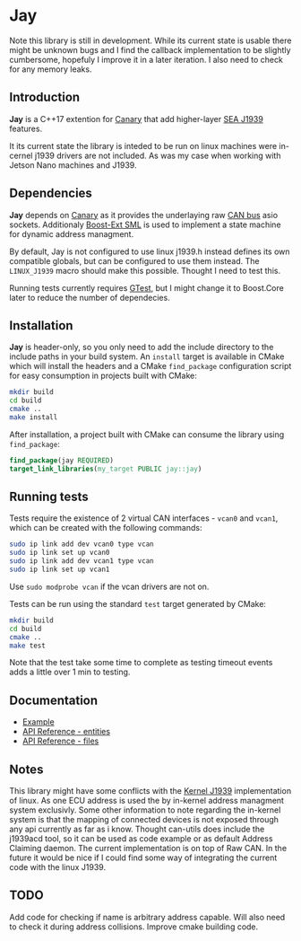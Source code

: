 # Jay

Note this library is still in development. While its current state is usable there might be unknown bugs and I find the callback implementation to be slightly cumbersome, hopefuly I improve it in a later iteration. I also need to check for any memory leaks.

## Introduction

**Jay** is a C++17 extention for [Canary](https://github.com/djarek/canary) that add
higher-layer [SEA J1939](https://en.wikipedia.org/wiki/SAE_J1939) features.

It its current state the library is inteded to be run on linux machines were in-cernel j1939 drivers are not included.
As was my case when working with Jetson Nano machines and J1939.

## Dependencies

**Jay** depends on [Canary](https://github.com/djarek/canary) as it provides the underlaying raw
[CAN bus](https://en.wikipedia.org/wiki/CAN_bus) asio sockets. Additionaly [Boost-Ext SML](https://github.com/boost-ext/sml)
is used to implement a state machine for dynamic address managment.

By default, Jay is not configured to use linux j1939.h instead defines its own compatible globals,
but can be configured to use them instead. The `LINUX_J1939` macro should make this possible.
Thought I need to test this.

Running tests currently requires [GTest](https://github.com/google/googletest),
but I might change it to Boost.Core later to reduce the number of dependecies.

## Installation

**Jay** is header-only, so you only need to add the include directory to the
include paths in your build system. An `install` target is available in CMake
which will install the headers and a CMake `find_package` configuration script
for easy consumption in projects built with CMake:

```bash
mkdir build
cd build
cmake ..
make install
```

After installation, a project built with CMake can consume the library using
`find_package`:

```cmake
find_package(jay REQUIRED)
target_link_libraries(my_target PUBLIC jay::jay)
```

## Running tests

Tests require the existence of 2 virtual CAN interfaces - `vcan0` and `vcan1`,
which can be created with the following commands:

``` bash
sudo ip link add dev vcan0 type vcan
sudo ip link set up vcan0
sudo ip link add dev vcan1 type vcan
sudo ip link set up vcan1
```

Use `sudo modprobe vcan` if the vcan drivers are not on.

Tests can be run using the standard `test` target generated by CMake:

```bash
mkdir build
cd build
cmake ..
make test
```

Note that the test take some time to complete as testing timeout events adds a little over 1 min to testing.

## Documentation

- [Example](examples/main.cpp)
- [API Reference - entities](doc/generated/standardese_entities.md)
- [API Reference - files](doc/generated/standardese_files.md)

## Notes

This library might have some conflicts with the [Kernel J1939](https://www.kernel.org/doc/html/latest/networking/j1939.html)
implementation of linux. As one ECU address is used the by in-kernel address managment system exclusivly. Some other information to note regarding the in-kernel system is that the mapping of connected devices is not exposed through any api currently as far as i know.
Thought can-utils does include the j1939acd tool, so it can be used as code example or as default Address Claiming daemon.
The current implementation is on top of Raw CAN. In the future it would be nice if I could find some way of integrating the current
code with the linux J1939.

## TODO

Add code for checking if name is arbitrary address capable. Will also need to check it during address collisions.
Improve cmake building code.
